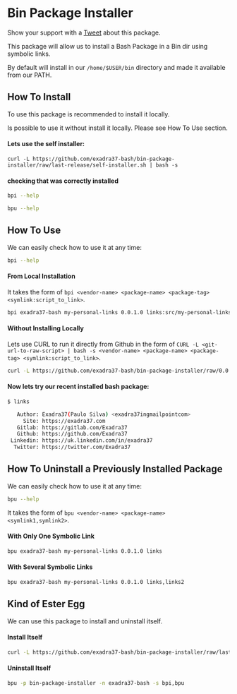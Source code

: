 # Bin Package Installer

Show your support with a <a href="https://twitter.com/home?status=All%20%23Developers,%20%23DevOps%20and%20%23SysAdmins%20should%20try%20%23Bash_Package_Installer%20by%20@exadra37.">Tweet</a> about this package.

This package will allow us to install a Bash Package in a Bin dir using symbolic links.

By default will install in our `/home/$USER/bin` directory and made it available
from our PATH.

## How To Install

To use this package is recommended to install it locally.

Is possible to use it without install it locally. Please see How To Use section.


#### Lets use the self installer:

```
curl -L https://github.com/exadra37-bash/bin-package-installer/raw/last-release/self-installer.sh | bash -s
```

#### checking that was correctly installed

```bash
bpi --help
```

```bash
bpu --help
```

## How To Use

We can easily check how to use it at any time:

```bash
bpi --help
```

#### From Local Installation

It takes the form of `bpi <vendor-name> <package-name> <package-tag> <symlink:script_to_link>`.

```bash
bpi exadra37-bash my-personal-links 0.0.1.0 links:src/my-personal-links.sh
```

#### Without Installing Locally

Lets use CURL to run it directly from Github in the form of `CURL -L <git-url-to-raw-script> | bash -s <vendor-name> <package-name> <package-tag> <symlink:script_to_link>`.

```bash
curl -L https://github.com/exadra37-bash/bin-package-installer/raw/0.0.1.0/src/installer.sh | bash -s -- -n exadra37-bash -p my-personal-links -t 0.0.1.0 -s links:src/my-personal-links.sh
```

#### Now lets try our recent installed bash package:

```bash
$ links

   Author: Exadra37(Paulo Silva) <exadra37ingmailpointcom>
     Site: https://exadra37.com
   Gitlab: https://gitlab.com/Exadra37
   Github: https://github.com/Exadra37
 Linkedin: https://uk.linkedin.com/in/exadra37
  Twitter: https://twitter.com/Exadra37

```

## How To Uninstall a Previously Installed Package

We can easily check how to use it at any time:

```bash
bpu --help
```

It takes the form of `bpu <vendor-name> <package-name> <symlink1,symlink2>`.

#### With Only One Symbolic Link

```bash
bpu exadra37-bash my-personal-links 0.0.1.0 links
```

#### With Several Symbolic Links

```bash
bpu exadra37-bash my-personal-links 0.0.1.0 links,links2
```


## Kind of Ester Egg

We can use this package to install and uninstall itself.

#### Install Itself

```bash
curl -L https://github.com/exadra37-bash/bin-package-installer/raw/last-release/src/installer.sh | bash -s -- -n exadra37-bash -p bin-package-installer -t 0.0.1.0 -s bpi:src/installer.sh,bpu:src/uninstaller.sh
```

#### Uninstall Itself

```bash
bpu -p bin-package-installer -n exadra37-bash -s bpi,bpu
```
